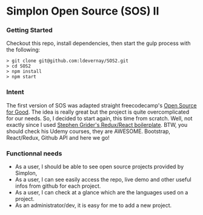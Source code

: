 # Simplon Open Source (SOS) II


### Getting Started
Checkout this repo, install dependencies, then start the gulp process with the following:

```
> git clone git@github.com:ldevernay/SOS2.git
> cd SOS2
> npm install
> npm start
```

### Intent
The first version of SOS was adapted straight freecodecamp's [Open Source for Good](https://www.freecodecamp.org/nonprofits/). 
The idea is really great but the project is quite overcomplicated for our needs.
So, I decided to start again, this time from scratch.
Well, not exactly since I used [Stephen Grider's Redux/React boilerplate](https://github.com/StephenGrider/ReduxSimpleStarter). BTW, you should check his Udemy courses, they are AWESOME.
Bootstrap, React/Redux, Github API and here we go!

### Functionnal needs
* As a user, I should be able to see open source projects provided by Simplon,
* As a user, I can see easily access the repo, live demo and other useful infos from github for each project. 
* As a user, I can check at a glance which are the languages used on a project. 
* As an administrator/dev, it is easy for me to add a new project. 


